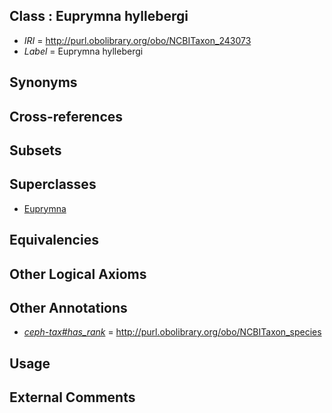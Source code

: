 
## Class : Euprymna hyllebergi

 * *IRI* = http://purl.obolibrary.org/obo/NCBITaxon_243073
 * *Label* = Euprymna hyllebergi

## Synonyms


## Cross-references


## Subsets


## Superclasses

 * [Euprymna](../../NCBITaxon/12/NCBITaxon_6612.md)

## Equivalencies


## Other Logical Axioms


## Other Annotations

 * *[ceph-tax#has_rank](../../ceph-tax#has/nk/ceph-tax#has_rank.md)* = http://purl.obolibrary.org/obo/NCBITaxon_species

## Usage


## External Comments

